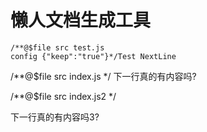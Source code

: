# 懒人文档生成工具

```
/**@$file src test.js
config {"keep":"true"}*/Test NextLine
```

/**@$file src index.js */
下一行真的有内容吗?


/**@$file src index.js2 */

下一行真的有内容吗3?
